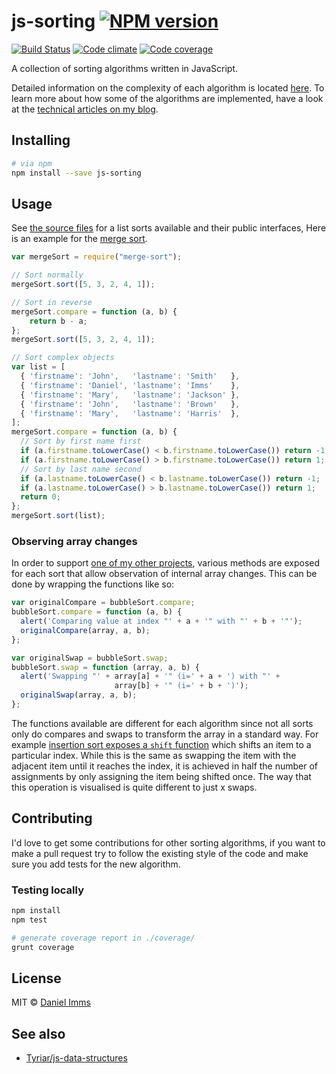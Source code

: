 # js-sorting [![NPM version](http://img.shields.io/npm/v/js-sorting.svg?style=flat)](https://www.npmjs.org/package/js-sorting)

[![Build Status](http://img.shields.io/travis/Tyriar/js-sorting.svg?style=flat)](http://travis-ci.org/Tyriar/js-sorting)
[![Code climate](http://img.shields.io/codeclimate/github/Tyriar/js-sorting.svg?style=flat)](https://codeclimate.com/github/Tyriar/js-sorting)
[![Code coverage](http://img.shields.io/codeclimate/coverage/github/Tyriar/js-sorting.svg?style=flat)](https://codeclimate.com/github/Tyriar/js-sorting)

A collection of sorting algorithms written in JavaScript.

Detailed information on the complexity of each algorithm is located [here][6]. To learn more about how some of the algorithms are implemented, have a look at the [technical articles on my blog][2].

## Installing

```bash
# via npm
npm install --save js-sorting
```

## Usage

See [the source files][4] for a list sorts available and their public interfaces, Here is an example for the [merge sort][5].

```javascript
var mergeSort = require("merge-sort");

// Sort normally
mergeSort.sort([5, 3, 2, 4, 1]);

// Sort in reverse
mergeSort.compare = function (a, b) {
    return b - a;
};
mergeSort.sort([5, 3, 2, 4, 1]);

// Sort complex objects
var list = [
  { 'firstname': 'John',   'lastname': 'Smith'   },
  { 'firstname': 'Daniel', 'lastname': 'Imms'    },
  { 'firstname': 'Mary',   'lastname': 'Jackson' },
  { 'firstname': 'John',   'lastname': 'Brown'   },
  { 'firstname': 'Mary',   'lastname': 'Harris'  },
];
mergeSort.compare = function (a, b) {
  // Sort by first name first
  if (a.firstname.toLowerCase() < b.firstname.toLowerCase()) return -1;
  if (a.firstname.toLowerCase() > b.firstname.toLowerCase()) return 1;
  // Sort by last name second
  if (a.lastname.toLowerCase() < b.lastname.toLowerCase()) return -1;
  if (a.lastname.toLowerCase() > b.lastname.toLowerCase()) return 1;
  return 0;
};
mergeSort.sort(list);
```

### Observing array changes

In order to support [one of my other projects][8], various methods are exposed for each sort that allow observation of internal array changes. This can be done by wrapping the functions like so:

```javascript
var originalCompare = bubbleSort.compare;
bubbleSort.compare = function (a, b) {
  alert('Comparing value at index "' + a + '" with "' + b + '"');
  originalCompare(array, a, b);
};

var originalSwap = bubbleSort.swap;
bubbleSort.swap = function (array, a, b) {
  alert('Swapping "' + array[a] + '" (i=' + a + ') with "' +
                       array[b] + '" (i=' + b + ')');
  originalSwap(array, a, b);
};
```

The functions available are different for each algorithm since not all sorts only do compares and swaps to transform the array in a standard way. For example [insertion sort exposes a `shift` function][9] which shifts an item to a particular index. While this is the same as swapping the item with the adjacent item until it reaches the index, it is achieved in half the number of assignments by only assigning the item being shifted once. The way that this operation is visualised is quite different to just x swaps.

## Contributing

I'd love to get some contributions for other sorting algorithms, if you want to make a pull request try to follow the existing style of the code and make sure you add tests for the new algorithm.

### Testing locally

```bash
npm install
npm test

# generate coverage report in ./coverage/
grunt coverage
```

## License

MIT © [Daniel Imms][7]

## See also

* [Tyriar/js-data-structures][3]



  [1]: https://github.com/umdjs/umd/blob/master/returnExportsGlobal.js
  [2]: http://www.growingwiththeweb.com/p/explore.html?t=Sorting
  [3]: https://github.com/Tyriar/js-data-structures
  [4]: https://github.com/Tyriar/js-sorting/tree/master/src
  [5]: https://github.com/Tyriar/js-sorting/blob/master/src/merge-sort.js
  [6]: https://github.com/Tyriar/js-sorting/blob/master/src/README.md
  [7]: http://www.growingwiththeweb.com
  [8]: https://github.com/Tyriar/sorting-visualiser
  [9]: https://github.com/Tyriar/js-sorting/blob/master/src/insertion-sort.js
